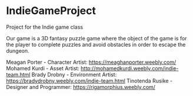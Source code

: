 # IndieGameProject
Project for the Indie game class

Our game is a 3D fantasy puzzle game where the object of the game is for the player to complete puzzles and avoid obstacles in order to escape the dungeon.

Meagan Porter - Character Artist: https://meaghanporter.weebly.com/
Mohamed Kurdi - Asset Artist: http://mohamedkurdi.weebly.com/indie-team.html
Brady Drobny - Environment Artist: https://bradydrobny.weebly.com/indie-team.html
Tinotenda Rusike - Designer and Programmer: https://rigamorphius.weebly.com/
